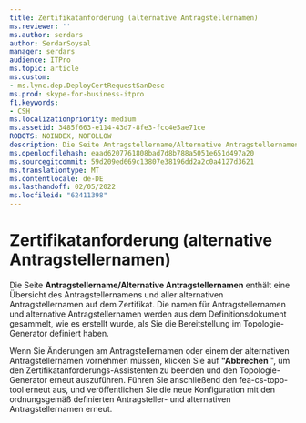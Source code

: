 ```yaml
---
title: Zertifikatanforderung (alternative Antragstellernamen)
ms.reviewer: ''
ms.author: serdars
author: SerdarSoysal
manager: serdars
audience: ITPro
ms.topic: article
ms.custom:
- ms.lync.dep.DeployCertRequestSanDesc
ms.prod: skype-for-business-itpro
f1.keywords:
- CSH
ms.localizationpriority: medium
ms.assetid: 3485f663-e114-43d7-8fe3-fcc4e5ae71ce
ROBOTS: NOINDEX, NOFOLLOW
description: Die Seite Antragstellername/Alternative Antragstellernamen enthält eine Übersicht des Antragstellernamens und aller alternativen Antragstellernamen auf dem Zertifikat. Die namen für Antragstellernamen und alternative Antragstellernamen werden aus dem Definitionsdokument gesammelt, wie es erstellt wurde, als Sie die Bereitstellung im Topologie-Generator definiert haben.
ms.openlocfilehash: eaad6207761808bad7d8b788a5051e651d497a20
ms.sourcegitcommit: 59d209ed669c13807e38196dd2a2c0a4127d3621
ms.translationtype: MT
ms.contentlocale: de-DE
ms.lasthandoff: 02/05/2022
ms.locfileid: "62411398"
---
```

# <a name="certificate-request-subject-alternate-names"></a>Zertifikatanforderung (alternative Antragstellernamen)
 
Die Seite **Antragstellername/Alternative Antragstellernamen** enthält eine Übersicht des Antragstellernamens und aller alternativen Antragstellernamen auf dem Zertifikat. Die namen für Antragstellernamen und alternative Antragstellernamen werden aus dem Definitionsdokument gesammelt, wie es erstellt wurde, als Sie die Bereitstellung im Topologie-Generator definiert haben.
  
Wenn Sie Änderungen am Antragstellernamen oder einem der alternativen Antragstellernamen vornehmen müssen, klicken Sie auf **"Abbrechen** ", um den Zertifikatanforderungs-Assistenten zu beenden und den Topologie-Generator erneut auszuführen. Führen Sie anschließend den fea-cs-topo-tool erneut aus, und veröffentlichen Sie die neue Konfiguration mit den ordnungsgemäß definierten Antragsteller- und alternativen Antragstellernamen erneut.
  

